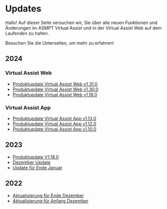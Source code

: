 # Updates 

Hallo! Auf dieser Seite versuchen wir, Sie über alle neuen Funktionen und Änderungen im ASMPT Virtual Assist und in der Virtual Assist Web auf dem Laufenden zu halten.

Besuchen Sie die Unterseiten, um mehr zu erfahren!

## 2024

### Virtual Assist Web
- [Produktupdate Virtual Assist Web v1.31.0](2024/product_update_control_suite_v1.31.0.de.md)
- [Produktupdate Virtual Assist Web v1.30.0](2024/product_update_control_suite_v1.30.0.de.md)
- [Produktupdate Virtual Assist Web v1.19.0](2024/product_update_control_suite_v1.19.0.de.md)

### Virtual Assist App
- [Produktupdate Virtual Assist App v1.13.0](2024/product_update_native_assistant_v1.13.0.de.md)
- [Produktupdate Virtual Assist App v1.12.0](2024/product_update_native_assistant_v1.12.0.de.md)
- [Produktupdate Virtual Assist App v1.10.0](2024/product_update_native_assistant_v1.10.0.de.md)

## 2023

- [Produktupdate V1.18.0](2023/v1.18.0.de.md)
- [Dezember Update](2023/december_update.de.md)
- [Update für Ende Januar](2023/late_jan_update.md)

## 2022

- [Aktualisierung für Ende Dezember](2022/2022-late-dec-update.md)
- [Aktualisierung für Anfang Dezember](2022/2022-early_dec_updated.md)
